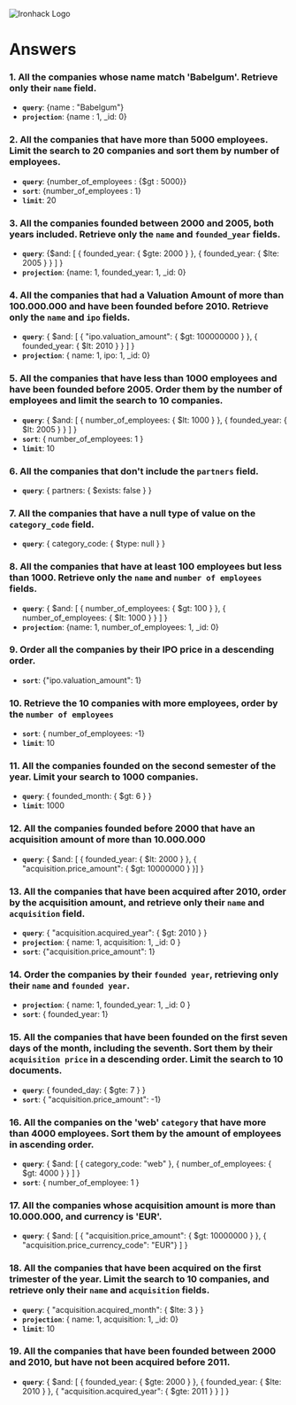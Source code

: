 ![Ironhack Logo](https://i.imgur.com/1QgrNNw.png)

# Answers

### 1. All the companies whose name match 'Babelgum'. Retrieve only their `name` field.

- **`query`**: {name : "Babelgum"}
- **`projection`**: {name : 1, _id: 0}

### 2. All the companies that have more than 5000 employees. Limit the search to 20 companies and sort them by **number of employees**.

- **`query`**: {number_of_employees : {$gt : 5000}}
- **`sort`**: {number_of_employees : 1}
- **`limit`**: 20

### 3. All the companies founded between 2000 and 2005, both years included. Retrieve only the `name` and `founded_year` fields.

- **`query`**: {$and: [ { founded_year: { $gte: 2000 } }, { founded_year: { $lte: 2005 } } ] }
- **`projection`**: {name: 1, founded_year: 1, _id: 0}

### 4. All the companies that had a Valuation Amount of more than 100.000.000 and have been founded before 2010. Retrieve only the `name` and `ipo` fields.

- **`query`**: { $and: [ { "ipo.valuation_amount": { $gt: 100000000 } }, { founded_year: { $lt: 2010 } } ] }
- **`projection`**: { name: 1, ipo: 1, _id: 0}

### 5. All the companies that have less than 1000 employees and have been founded before 2005. Order them by the number of employees and limit the search to 10 companies.

- **`query`**: { $and: [ { number_of_employees: { $lt: 1000 } }, { founded_year: { $lt: 2005 } } ] }
- **`sort`**: { number_of_employees: 1 }
- **`limit`**: 10

### 6. All the companies that don't include the `partners` field.

- **`query`**: { partners: { $exists: false } }

### 7. All the companies that have a null type of value on the `category_code` field.

- **`query`**: { category_code: { $type: null } }

### 8. All the companies that have at least 100 employees but less than 1000. Retrieve only the `name` and `number of employees` fields.

- **`query`**: { $and: [ { number_of_employees: { $gt: 100 } }, { number_of_employees: { $lt: 1000 } } ] }
- **`projection`**: {name: 1, number_of_employees: 1, _id: 0}

### 9. Order all the companies by their IPO price in a descending order.

- **`sort`**: {"ipo.valuation_amount": 1}

### 10. Retrieve the 10 companies with more employees, order by the `number of employees`

- **`sort`**: { number_of_employees: -1}
- **`limit`**: 10

### 11. All the companies founded on the second semester of the year. Limit your search to 1000 companies.

- **`query`**: { founded_month: { $gt: 6 } }
- **`limit`**: 1000

### 12. All the companies founded before 2000 that have an acquisition amount of more than 10.000.000

- **`query`**: { $and: [ { founded_year: { $lt: 2000 } }, { "acquisition.price_amount": { $gt: 10000000 } }] }

### 13. All the companies that have been acquired after 2010, order by the acquisition amount, and retrieve only their `name` and `acquisition` field.

- **`query`**: { "acquisition.acquired_year": { $gt: 2010 } }
- **`projection`**: { name: 1, acquisition: 1, _id: 0 }
- **`sort`**: {"acquisition.price_amount": 1}

### 14. Order the companies by their `founded year`, retrieving only their `name` and `founded year`.

- **`projection`**: { name: 1, founded_year: 1, _id: 0 }
- **`sort`**: { founded_year: 1}

### 15. All the companies that have been founded on the first seven days of the month, including the seventh. Sort them by their `acquisition price` in a descending order. Limit the search to 10 documents.

- **`query`**: { founded_day: { $gte: 7 } }
- **`sort`**: { "acquisition.price_amount": -1}

### 16. All the companies on the 'web' `category` that have more than 4000 employees. Sort them by the amount of employees in ascending order.

- **`query`**: { $and: [ { category_code: "web" }, { number_of_employees: { $gt: 4000 } } ] }
- **`sort`**: { number_of_employee: 1 }

### 17. All the companies whose acquisition amount is more than 10.000.000, and currency is 'EUR'.

- **`query`**: { $and: [ { "acquisition.price_amount": { $gt: 10000000 } }, { "acquisition.price_currency_code": "EUR"} ] }

### 18. All the companies that have been acquired on the first trimester of the year. Limit the search to 10 companies, and retrieve only their `name` and `acquisition` fields.

- **`query`**: { "acquisition.acquired_month": { $lte: 3 } }
- **`projection`**: { name: 1, acquisition: 1, _id: 0}
- **`limit`**: 10

### 19. All the companies that have been founded between 2000 and 2010, but have not been acquired before 2011.

- **`query`**: { $and: [ { founded_year: { $gte: 2000 } }, { founded_year: { $lte: 2010 } }, { "acquisition.acquired_year": { $gte: 2011 } } ] }